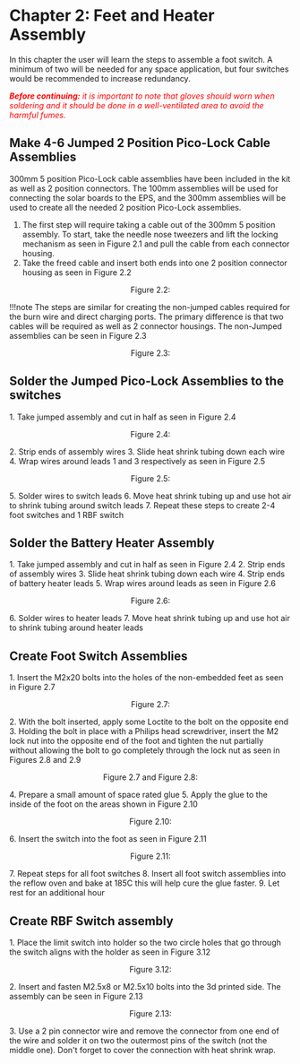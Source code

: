 # Chapter 2: Feet and Heater Assembly 
In this chapter the user will learn the steps to assemble a foot switch. A minimum of two will be needed for any space application, but four switches would be recommended to increase redundancy.

<span style="color:red">***Before continuing:** it is important to note that gloves should worn when soldering and it should be done in a well-ventilated area to avoid the harmful fumes.*</span>


## Make 4-6 Jumped 2 Position Pico-Lock Cable Assemblies
<div class="result" markdown>
300mm 5 position Pico-Lock cable assemblies have been included in the kit as well as 2 position connectors. The 100mm assemblies will be used for connecting the solar boards to the EPS, and the 300mm assemblies will be used to create all the needed 2 position Pico-Lock assemblies. 

1. The first step will require taking a cable out of the 300mm 5 position assembly. To start, take the needle nose tweezers and lift the locking mechanism as seen in Figure 2.1 and pull the cable from each connector housing.
2. Take the freed cable and insert both ends into one 2 position connector housing as seen in Figure 2.2
<p align="center">Figure 2.2:  </p>

</div>

!!!note
    The steps are similar for creating the non-jumped cables required for the burn wire and direct charging ports. The primary difference is that two cables will be required as well as 2 connector housings. The non-Jumped assemblies can be seen in Figure 2.3


<p align="center">Figure 2.3:  </p>

## Solder the Jumped Pico-Lock Assemblies to the switches
<div class="result" markdown>
1. Take jumped assembly and cut in half as seen in Figure 2.4
<p align="center">Figure 2.4:  </p>
2. Strip ends of assembly wires
3. Slide heat shrink tubing down each wire
4. Wrap wires around leads 1 and 3 respectively as seen in Figure 2.5
<p align="center">Figure 2.5:  </p>
5. Solder wires to switch leads
6. Move heat shrink tubing up and use hot air to shrink tubing around switch leads
7. Repeat these steps to create 2-4 foot switches and 1 RBF switch

</div>

## Solder the Battery Heater Assembly
<div class="result" markdown>
1. Take jumped assembly and cut in half as seen in Figure 2.4
2. Strip ends of assembly wires
3. Slide heat shrink tubing down each wire
4. Strip ends of battery heater leads
5. Wrap wires around leads as seen in Figure 2.6
<p align="center">Figure 2.6:  </p>
6. Solder wires to heater leads
7. Move heat shrink tubing up and use hot air to shrink tubing around heater leads
</div>

## Create Foot Switch Assemblies
<div class="result" markdown>
1. Insert the M2x20 bolts into the holes of the non-embedded feet as seen in Figure 2.7
<p align="center">Figure 2.7:  </p>
2. With the bolt inserted, apply some Loctite to the bolt on the opposite end
3. Holding the bolt in place with a Philips head screwdriver, insert the M2 lock nut into the opposite end of the foot and tighten the nut partially without allowing the bolt to go completely through the lock nut as seen in Figures 2.8 and 2.9
<p align="center">Figure 2.7 and Figure 2.8:  </p>
4. Prepare a small amount of space rated glue
5. Apply the glue to the inside of the foot on the areas shown in Figure 2.10
<p align="center">Figure 2.10:  </p>
6. Insert the switch into the foot as seen in Figure 2.11
<p align="center">Figure 2.11:  </p>
7. Repeat steps for all foot switches
8. Insert all foot switch assemblies into the reflow oven and bake at 185C this will help cure the glue faster.
9. Let rest for an additional hour
</div>

## Create RBF Switch assembly
<div class="result" markdown>
1. Place the limit switch into holder so the two circle holes that go through the switch aligns with the holder as seen in Figure 3.12
<p align="center">Figure 3.12:  </p>
2. Insert and fasten M2.5x8 or M2.5x10 bolts into the 3d printed side. The assembly can be seen in Figure 2.13
<p align="center">Figure 2.13:  </p>
3. Use a 2 pin connector wire and remove the connector from one end of the wire and solder it on two the outermost pins of the switch (not the middle one). Don't forget to cover the connection with heat shrink wrap.
</div>
